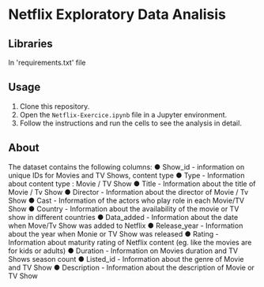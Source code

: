 # Netflix Exploratory Data Analisis

## Libraries
In 'requirements.txt' file

## Usage
1. Clone this repository.
2. Open the `Netflix-Exercice.ipynb` file in a Jupyter environment.
3. Follow the instructions and run the cells to see the analysis in detail.

## About 
The dataset contains the following columns:
● Show_id - information on unique IDs for Movies and TV Shows, content type
● Type - Information about content type : Movie / TV Show
● Title - Information about the title of Movie / Tv Show
● Director - Information about the director of Movie / Tv Show
● Cast - Information of the actors who play role in each Movie/TV Show
● Country - Information about the availability of the movie or TV show in different countries
● Data_added - Information about the date when Move/Tv Show was added to Netflix
● Release_year - Information about the year when Monie or TV Show was released
● Rating - Information about maturity rating of Netflix content (eg. like the movies are for kids or adults)
● Duration - Information on Movies duration and TV Shows season count
● Listed_id - Information about the genre of Movie and TV Show
● Description - Information about the description of Movie or TV Show
